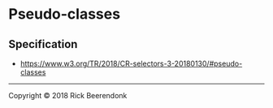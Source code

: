 # Pseudo-classes

## Specification

* https://www.w3.org/TR/2018/CR-selectors-3-20180130/#pseudo-classes

---

Copyright © 2018 Rick Beerendonk